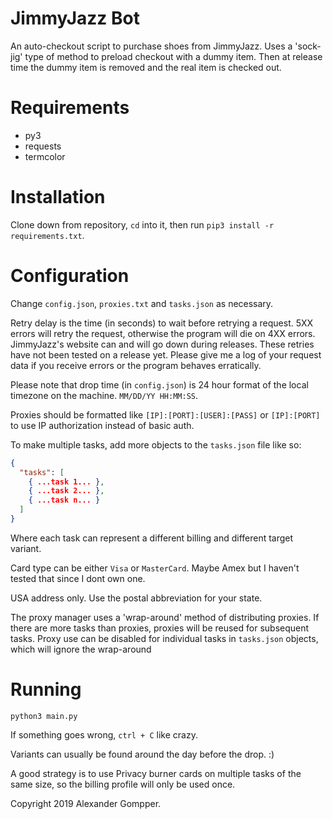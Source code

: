 # JimmyJazz Bot

An auto-checkout script to purchase shoes from JimmyJazz. Uses a 'sock-jig' type of method to preload checkout with
a dummy item. Then at release time the dummy item is removed and the real item is checked out.

# Requirements

* py3
* requests
* termcolor

# Installation

Clone down from repository, `cd` into it, then run `pip3 install -r requirements.txt`.

# Configuration

Change `config.json`, `proxies.txt` and `tasks.json` as necessary.

Retry delay is the time (in seconds) to wait before retrying a request. 5XX errors will retry the request, otherwise
the program will die on 4XX errors. JimmyJazz's website can and will go down during releases. These retries have not
been tested on a release yet. Please give me a log of your request data if you receive errors or the program behaves
erratically.

Please note that drop time (in `config.json`) is 24 hour format of the local timezone on the machine. `MM/DD/YY HH:MM:SS`.

Proxies should be formatted like `[IP]:[PORT]:[USER]:[PASS]` or `[IP]:[PORT]` to use IP authorization instead of basic auth.

To make multiple tasks, add more objects to the `tasks.json` file like so:

```json
{
  "tasks": [
    { ...task 1... },
    { ...task 2... },
    { ...task n... }
  ]
}
```

Where each task can represent a different billing and different target variant.

Card type can be either `Visa` or `MasterCard`. Maybe Amex but I haven't tested that since I dont own one.

USA address only. Use the postal abbreviation for your state.

The proxy manager uses a 'wrap-around' method of distributing proxies. If there are more tasks than proxies, proxies
will be reused for subsequent tasks. Proxy use can be disabled for individual tasks in `tasks.json` objects, which will
ignore the wrap-around

# Running

`python3 main.py`

If something goes wrong, `ctrl + C` like crazy.

Variants can usually be found around the day before the drop. :)

A good strategy is to use Privacy burner cards on multiple tasks of the same size, so the billing profile will only be
used once.


Copyright 2019 Alexander Gompper.